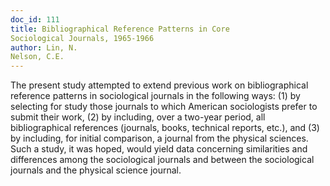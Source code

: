 ```yaml
---
doc_id: 111
title: Bibliographical Reference Patterns in Core
Sociological Journals, 1965-1966
author: Lin, N.
Nelson, C.E.
---
```


The present study attempted to extend previous work on
bibliographical reference patterns in sociological journals
in the following ways: (1) by selecting for study those
journals to which American sociologists prefer to submit
their work, (2) by including, over a two-year period, all
bibliographical references (journals, books, technical
reports, etc.), and (3) by including, for initial comparison,
a journal from the physical sciences.  Such a study, it was
hoped, would yield data concerning similarities and
differences among the sociological journals and between
the sociological journals and the physical science journal.